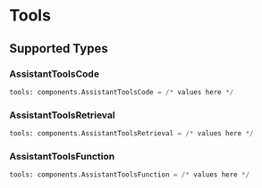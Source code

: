 # Tools


## Supported Types

### AssistantToolsCode

```python
tools: components.AssistantToolsCode = /* values here */
```

### AssistantToolsRetrieval

```python
tools: components.AssistantToolsRetrieval = /* values here */
```

### AssistantToolsFunction

```python
tools: components.AssistantToolsFunction = /* values here */
```

